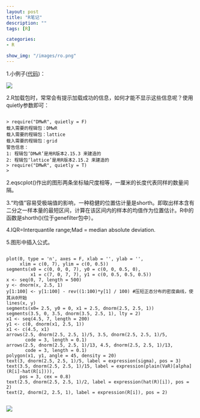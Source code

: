 ```yaml
---
layout: post
title: "R笔记"
description: ""
tags: [R]

categories:
- R

show_img: "/images/ro.png"
---
```


1.小例子([代码](https://gaolei786.github.com/code/ro2.R))：

![](https://gaolei786.github.com/images/ro.png)

2.R加载包时，常常会有提示加载成功的信息，如何才能不显示这些信息呢？使用quietly参数即可：

<pre><code>
> require("DMwR", quietly = F)
载入需要的程辑包：DMwR
载入需要的程辑包：lattice
载入需要的程辑包：grid
警告信息：
1: 程辑包‘DMwR’是用R版本2.15.3 来建造的 
2: 程辑包‘lattice’是用R版本2.15.2 来建造的 
> require("DMwR", quietly = T)
> 
</code></pre>

2.eqscplot()作出的图形两条坐标轴尺度相等，一厘米的长度代表同样的数量间隔。

3.“均值”容易受极端值的影响，一种稳健的位置估计量是shorth。即取出样本含有二分之一样本量的最短区间，计算在该区间内的样本的均值作为位置估计。R中的函数是shorth()(位于genefilter包中）。

4.IQR=Interquantile range;Mad = median absolute deviation.

5.图形中插入公式。

<pre><code>
plot(0, type = 'n', axes = F, xlab = '', ylab = '', 
     xlim = c(0, 7), ylim = c(0, 0.5))
segments(x0 = c(0, 0, 0, 7), y0 = c(0, 0, 0.5, 0), 
         x1 = c(7, 0, 7, 7), y1 = c(0, 0.5, 0.5, 0.5))
x <- seq(0, 7, length = 500)
y <- dnorm(x, 2.5, 1)
y[1:100] <- y[1:100] - rev((1:100)*y[1] / 100) #压短正态分布的密度曲线，使其从0开始
lines(x, y)
segments(x0= 2.5, y0 = 0, x1 = 2.5, dnorm(2.5, 2.5, 1))
segments(3.5, 0, 3.5, dnorm(3.5, 2.5, 1), lty = 2)
x1 <- seq(4.5, 7, length = 200)
y1 <- c(0, dnorm(x1, 2.5, 1))
x1 <- c(4.5, x1)
arrows(2.5, dnorm(2.5, 2.5, 1)/5, 3.5, dnorm(2.5, 2.5, 1)/5, 
       code = 3, length = 0.1)
arrows(2.5, dnorm(2.5, 2.5, 1)/13, 4.5, dnorm(2.5, 2.5, 1)/13,
       code = 3, length = 0.1)
polygon(x1, y1, angle = 45, density = 20)
text(3, dnorm(2.5, 2.5, 1)/5, label = expression(sigma), pos = 3)
text(3.5, dnorm(2.5, 2.5, 1)/15, label = expression(plain(VaR)[alpha](R[i]-hat(R[i]))),
     pos = 3, cex = 0.8)
text(2.5, dnorm(2.5, 2.5, 1)/2, label = expression(hat(R)[i]), pos = 2)
text(2, dnorm(2, 2.5, 1), label = expression(R[i]), pos = 2)

</code></pre>

![](http://gaolei786.github.com/images/1.png)











